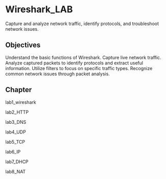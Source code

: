 # Wireshark_LAB
Capture and analyze network traffic, identify protocols, and troubleshoot network issues.

## Objectives
Understand the basic functions of Wireshark.
Capture live network traffic.
Analyze captured packets to identify protocols and extract useful information.
Utilize filters to focus on specific traffic types.
Recognize common network issues through packet analysis.

## Chapter

lab1_wireshark

lab2_HTTP

lab3_DNS

lab4_UDP

lab5_TCP

lab6_IP

lab7_DHCP

lab8_NAT

